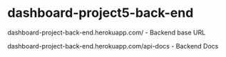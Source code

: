 # dashboard-project5-back-end

dashboard-project-back-end.herokuapp.com/ - Backend base URL

dashboard-project-back-end.herokuapp.com/api-docs - Backend Docs